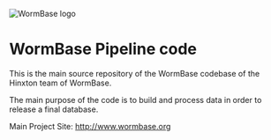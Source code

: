  ![WormBase logo](https://wormbase.org/img/logo/logo_wormbase_gradient.svg)

# WormBase Pipeline code

This is the main source repository of the WormBase codebase of the Hinxton team of WormBase.

The main purpose of the code is to build and process data in order to release a final database.

Main Project Site:
http://www.wormbase.org


